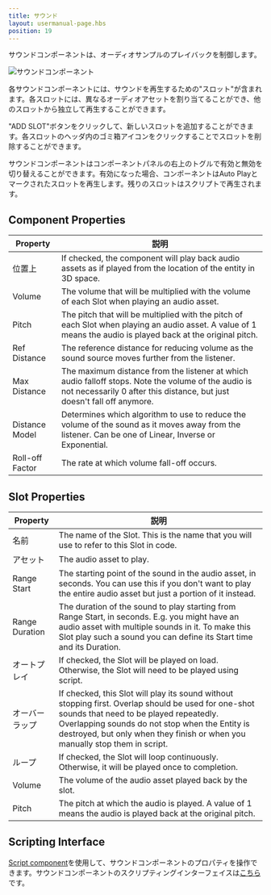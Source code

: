 ```yaml
---
title: サウンド
layout: usermanual-page.hbs
position: 19
---
```


サウンドコンポーネントは、オーディオサンプルのプレイバックを制御します。

![サウンドコンポーネント][1]

各サウンドコンポーネントには、サウンドを再生するための"スロット"が含まれます。各スロットには、異なるオーディオアセットを割り当てることができ、他のスロットから独立して再生することができます。

"ADD SLOT"ボタンをクリックして、新しいスロットを追加することができます。各スロットのヘッダ内のゴミ箱アイコンをクリックすることでスロットを削除することができます。

サウンドコンポーネントはコンポーネントパネルの右上のトグルで有効と無効を切り替えることができます。有効になった場合、コンポーネントはAuto Playとマークされたスロットを再生します。残りのスロットはスクリプトで再生されます。


## Component Properties

| Property        | 説明 |
|-----------------|-------------|
| 位置上      | If checked, the component will play back audio assets as if played from the location of the entity in 3D space. |
| Volume          | The volume that will be multiplied with the volume of each Slot when playing an audio asset. |
| Pitch           | The pitch that will be multiplied with the pitch of each Slot when playing an audio asset. A value of 1 means the audio is played back at the original pitch. |
| Ref Distance    | The reference distance for reducing volume as the sound source moves further from the listener. |
| Max Distance    | The maximum distance from the listener at which audio falloff stops. Note the volume of the audio is not necessarily 0 after this distance, but just doesn't fall off anymore. |
| Distance Model  | Determines which algorithm to use to reduce the volume of the sound as it moves away from the listener. Can be one of Linear, Inverse or Exponential. |
| Roll-off Factor | The rate at which volume fall-off occurs. |

## Slot Properties

| Property        | 説明 |
|-----------------|-------------|
| 名前            | The name of the Slot. This is the name that you will use to refer to this Slot in code. |
| アセット           | The audio asset to play. |
| Range Start     | The starting point of the sound in the audio asset, in seconds. You can use this if you don't want to play the entire audio asset but just a portion of it instead. |
| Range Duration  | The duration of the sound to play starting from Range Start, in seconds. E.g. you might have an audio asset with multiple sounds in it. To make this Slot play such a sound you can define its Start time and its Duration. |
| オートプレイ       | If checked, the Slot will be played on load. Otherwise, the Slot will need to be played using script. |
| オーバーラップ         | If checked, this Slot will play its sound without stopping first. Overlap should be used for one-shot sounds that need to be played repeatedly. Overlapping sounds do not stop when the Entity is destroyed, but only when they finish or when you manually stop them in script. |
| ループ            | If checked, the Slot will loop continuously. Otherwise, it will be played once to completion. |
| Volume          | The volume of the audio asset played back by the slot. |
| Pitch           | The pitch at which the audio is played. A value of 1 means the audio is played back at the original pitch. |

## Scripting Interface

[Script component][2]を使用して、サウンドコンポーネントのプロパティを操作できます。サウンドコンポーネントのスクリプティングインターフェイスは[こちら][3]です。

[1]: /images/user-manual/scenes/components/component-sound.png
[2]: /user-manual/packs/components/script
[3]: /api/pc.SoundComponent.html
